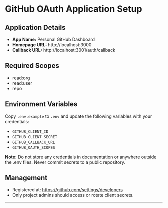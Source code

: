 # GitHub OAuth Application Setup

## Application Details

- **App Name:** Personal GitHub Dashboard
- **Homepage URL:** http://localhost:3000
- **Callback URL:** http://localhost:3001/auth/callback

## Required Scopes

- read:org
- read:user
- repo

## Environment Variables

Copy `.env.example` to `.env` and update the following variables with your credentials:

- `GITHUB_CLIENT_ID`
- `GITHUB_CLIENT_SECRET`
- `GITHUB_CALLBACK_URL`
- `GITHUB_OAUTH_SCOPES`

**Note:** Do not store any credentials in documentation or anywhere outside the .env files. Never commit secrets to a public repository.

## Management

- Registered at: https://github.com/settings/developers
- Only project admins should access or rotate client secrets.

---
